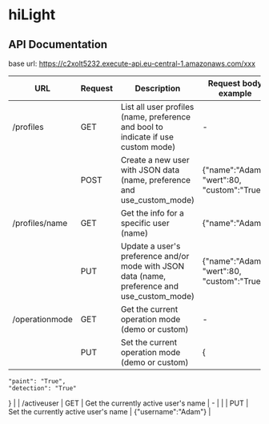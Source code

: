 # hiLight

## API Documentation

base url: https://c2xolt5232.execute-api.eu-central-1.amazonaws.com/xxx

| URL | Request | Description | Request body example |
|-----|---------|-------------|--------------|
| /profiles | GET | List all user profiles (name, preference and bool to indicate if use custom mode) | - |
|| POST | Create a new user with JSON data (name, preference and use_custom_mode) | {"name":"Adam", "wert":80, "custom":"True"} |
| /profiles/name | GET | Get the info for a specific user (name) | {"name":"Adam"} |
| | PUT | Update a user's preference and/or mode with JSON data (name, preference and use_custom_mode) | {"name":"Adam", "wert":80, "custom":"True"} |
| /operationmode | GET | Get the current operation mode (demo or custom) | - |
|  | PUT | Set the current operation mode (demo or custom) | {
	"paint": "True", 
	"detection": "True"
} |
| /activeuser | GET | Get the currently active user's name | - |
|  | PUT | Set the currently active user's name | {"username":"Adam"} |
